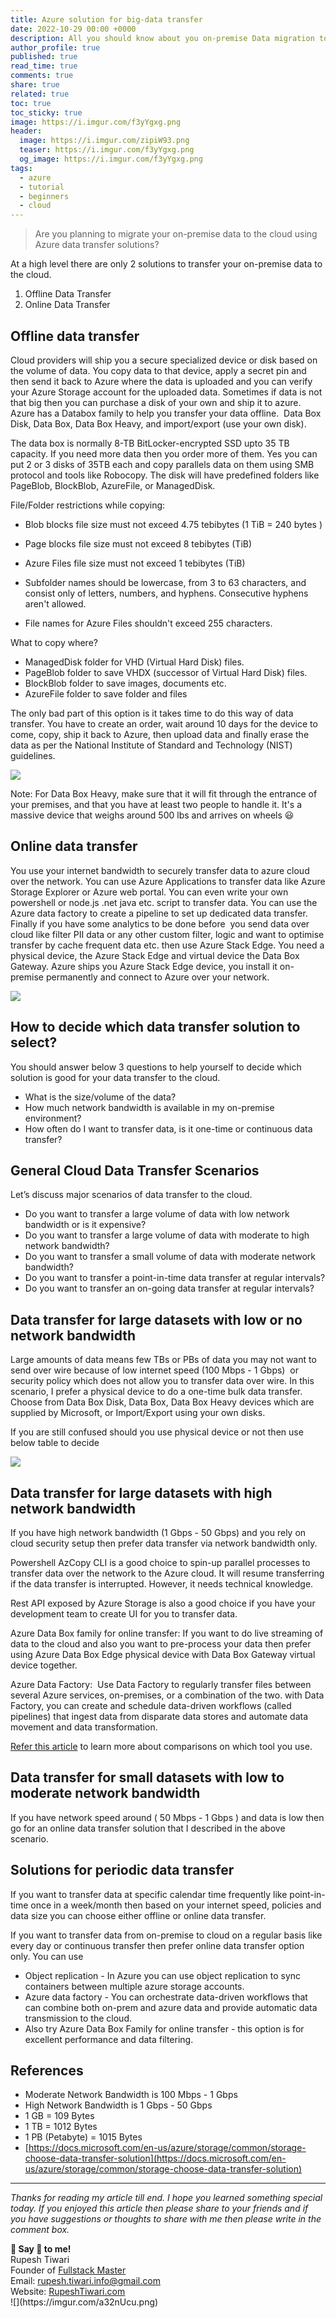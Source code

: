 ```yaml
---
title: Azure solution for big-data transfer
date: 2022-10-29 00:00 +0000
description: All you should know about you on-premise Data migration to the cloud.
author_profile: true
published: true
read_time: true
comments: true
share: true
related: true
toc: true
toc_sticky: true
image: https://i.imgur.com/f3yYgxg.png
header:
  image: https://i.imgur.com/zipiW93.png
  teaser: https://i.imgur.com/f3yYgxg.png
  og_image: https://i.imgur.com/f3yYgxg.png
tags:
  - azure
  - tutorial
  - beginners
  - cloud
---
```


> Are you planning to migrate your on-premise data to the cloud using Azure data transfer solutions?

At a high level there are only 2 solutions to transfer your on-premise data to the cloud.

1.  Offline Data Transfer
2.  Online Data Transfer

## Offline data transfer

Cloud providers will ship you a secure specialized device or disk based on the volume of data. You copy data to that device, apply a secret pin and then send it back to Azure where the data is uploaded and you can verify your Azure Storage account for the uploaded data. Sometimes if data is not that big then you can purchase a disk of your own and ship it to azure. Azure has a Databox family to help you transfer your data offline.  Data Box Disk, Data Box, Data Box Heavy, and import/export (use your own disk).

The data box is normally 8-TB BitLocker-encrypted SSD upto 35 TB capacity. If you need more data then you order more of them. Yes you can put 2 or 3 disks of 35TB each and copy parallels data on them using SMB protocol and tools like Robocopy. The disk will have predefined folders like PageBlob, BlockBlob, AzureFile, or ManagedDisk.

File/Folder restrictions while copying:

- Blob blocks file size must not exceed 4.75 tebibytes (1 TiB = 240 bytes )
- Page blocks file size must not exceed 8 tebibytes (TiB)
- Azure Files file size must not exceed 1 tebibytes (TiB)

- Subfolder names should be lowercase, from 3 to 63 characters, and consist only of letters, numbers, and hyphens. Consecutive hyphens aren't allowed.
- File names for Azure Files shouldn't exceed 255 characters.

What to copy where?

- ManagedDisk folder for VHD (Virtual Hard Disk) files.
- PageBlob folder to save VHDX (successor of Virtual Hard Disk) files.
- BlockBlob folder to save images, documents etc.
- AzureFile folder to save folder and files

The only bad part of this option is it takes time to do this way of data transfer. You have to create an order, wait around 10 days for the device to come, copy, ship it back to Azure, then upload data and finally erase the data as per the National Institute of Standard and Technology (NIST) guidelines.

![](https://lh4.googleusercontent.com/T28XMm5nJkyajL7-9MuUjDB7XejV9EglIxvcphhcwRmD2EVF5pzenuybNnfzB7HzTKv8aeJsTEDbRpmMwjlktCcTvhE8UAfj00R2Ya94IJNOZ-E-b3T7bU5EMtlWEttrxYNqw_NJ=s0)

Note: For Data Box Heavy, make sure that it will fit through the entrance of your premises, and that you have at least two people to handle it. It's a massive device that weighs around 500 lbs and arrives on wheels 😃

## Online data transfer 

You use your internet bandwidth to securely transfer data to azure cloud over the network. You can use Azure Applications to transfer data like Azure Storage Explorer or Azure web portal. You can even write your own powershell or node.js .net java etc. script to transfer data. You can use the Azure data factory to create a pipeline to set up dedicated data transfer. Finally if you have some analytics to be done before  you send data over cloud like filter PII data or any other custom filter, logic and want to optimise transfer by cache frequent data etc. then use Azure Stack Edge. You need a physical device, the Azure Stack Edge and virtual device the Data Box Gateway. Azure ships you Azure Stack Edge device, you install it on-premise permanently and connect to Azure over your network.

![](https://lh4.googleusercontent.com/f0erDWSp3rKqmhxokCTuDVageaobRC4ZRaCAKq2YHoDO2dRoZShLGocRjMTl4haB8e5bGO4rZX18Klgvn4RviYqn9BgPNOu4ddgbmXNK2GyGFT9a7D3oEKHbhxHeFnPXEDX0QHDF=s0)

## How to decide which data transfer solution to select?

You should answer below 3 questions to help yourself to decide which solution is good for your data transfer to the cloud.

- What is the size/volume of the data?
- How much network bandwidth is available in my on-premise environment?
- How often do I want to transfer data, is it one-time or continuous data transfer?

## General Cloud Data Transfer Scenarios 

Let’s discuss major scenarios of data transfer to the cloud.

- Do you want to transfer a large volume of data with low network bandwidth or is it expensive?
- Do you want to transfer a large volume of data with moderate to high network bandwidth?
- Do you want to transfer a small volume of data with moderate network bandwidth?
- Do you want to transfer a point-in-time data transfer at regular intervals?
- Do you want to transfer an on-going data transfer at regular intervals?

## Data transfer for large datasets with low or no network bandwidth

Large amounts of data means few TBs or PBs of data you may not want to send over wire because of low internet speed (100 Mbps - 1 Gbps)  or security policy which does not allow you to transfer data over wire. In this scenario, I prefer a physical device to do a one-time bulk data transfer. Choose from Data Box Disk, Data Box, Data Box Heavy devices which are supplied by Microsoft, or Import/Export using your own disks.

If you are still confused should you use physical device or not then use below table to decide

![](https://lh3.googleusercontent.com/DF7h0tCmu6MXxgjnPbwH_Yl89dcvQA9NPehjKzbk_1TS-eUkwMwfeJyh75wcXjVALZlDq7uBmIqA21bFXci3jZ3ZdUEBuM6CkgMU-lN_D96-3WH6yQEIaz75Azz_88LA_zEJJCtD=s0)

## Data transfer for large datasets with high network bandwidth

If you have high network bandwidth (1 Gbps - 50 Gbps) and you rely on cloud security setup then prefer data transfer via network bandwidth only.

Powershell AzCopy CLI is a good choice to spin-up parallel processes to transfer data over the network to the Azure cloud. It will resume transferring if the data transfer is interrupted. However, it needs technical knowledge.

Rest API exposed by Azure Storage is also a good choice if you have your development team to create UI for you to transfer data.

Azure Data Box family for online transfer: If you want to do live streaming of data to the cloud and also you want to pre-process your data then prefer using Azure Data Box Edge physical device with Data Box Gateway virtual device together.

Azure Data Factory:  Use Data Factory to regularly transfer files between several Azure services, on-premises, or a combination of the two. with Data Factory, you can create and schedule data-driven workflows (called pipelines) that ingest data from disparate data stores and automate data movement and data transformation.

[Refer this article](https://docs.microsoft.com/en-us/azure/storage/common/storage-solution-large-dataset-moderate-high-network) to learn more about comparisons on which tool you use.

## Data transfer for small datasets with low to moderate network bandwidth

If you have network speed around ( 50 Mbps - 1 Gbps ) and data is low then go for an online data transfer solution that I described in the above scenario.

## Solutions for periodic data transfer

If you want to transfer data at specific calendar time frequently like point-in-time once in a week/month then based on your internet speed, policies and data size you can choose either offline or online data transfer.

If you want to transfer data from on-premise to cloud on a regular basis like every day or continuous transfer then prefer online data transfer option only. You can use

- Object replication - In Azure you can use object replication to sync containers between multiple azure storage accounts.
- Azure data factory \- You can orchestrate data-driven workflows that can combine both on-prem and azure data and provide automatic data transmission to the cloud.
- Also try Azure Data Box Family for online transfer - this option is for excellent performance and data filtering.

## References

- Moderate Network Bandwidth is 100 Mbps - 1 Gbps
- High Network Bandwidth is 1 Gbps - 50 Gbps
- 1 GB = 109 Bytes
- 1 TB = 1012 Bytes
- 1 PB (Petabyte) = 1015 Bytes
- [https://docs.microsoft.com/en-us/azure/storage/common/storage-choose-data-transfer-solution](https://docs.microsoft.com/en-us/azure/storage/common/storage-choose-data-transfer-solution)

---

_Thanks for reading my article till end. I hope you learned something special today. If you enjoyed this article then please share to your friends and if you have suggestions or thoughts to share with me then please write in the comment box._

<div class="notice--success">
<strong>💖 Say 👋 to me!</strong>
<br>Rupesh Tiwari
<br>Founder of <a href="https://www.fullstackmaster.net">Fullstack Master </a>
<br>Email: <a href="mailto:rupesh.tiwari.info@gmail.com?subject=Hi">rupesh.tiwari.info@gmail.com</a>
<br>Website: <a href="https://www.rupeshtiwari.com">RupeshTiwari.com </a>
</div>
![](https://imgur.com/a32nUcu.png)
